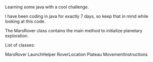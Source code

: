 Learning some java with a cool challenge.

I have been coding in java for exactly 7 days, so keep that in mind while looking at this code.

The MarsRover class contains the main method to initialize planetary exploration.

List of classes:

MarsRover
LaunchHelper
RoverLocation
Plateau
MovementInstructions
